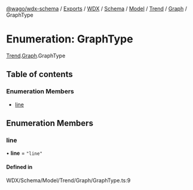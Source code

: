 [@wago/wdx-schema](../README.md) / [Exports](../modules.md) / [WDX](../modules/WDX.md) / [Schema](../modules/WDX.Schema.md) / [Model](../modules/WDX.Schema.Model.md) / [Trend](../modules/WDX.Schema.Model.Trend.md) / [Graph](../modules/WDX.Schema.Model.Trend.Graph.md) / GraphType

# Enumeration: GraphType

[Trend](../modules/WDX.Schema.Model.Trend.md).[Graph](../modules/WDX.Schema.Model.Trend.Graph.md).GraphType

## Table of contents

### Enumeration Members

- [line](WDX.Schema.Model.Trend.Graph.GraphType.md#line)

## Enumeration Members

### line

• **line** = ``"line"``

#### Defined in

WDX/Schema/Model/Trend/Graph/GraphType.ts:9
